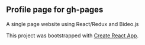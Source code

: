 ## Profile page for gh-pages

A single page website using React/Redux and Bideo.js

This project was bootstrapped with [Create React App](https://github.com/facebook/create-react-app).
